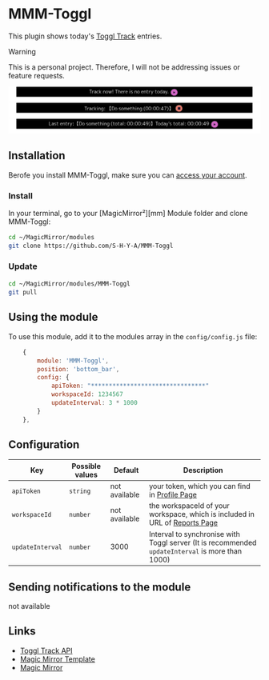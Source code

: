 # MMM-Toggl
This plugin shows today's [Toggl Track](https://toggl.com/) entries.
>[!WARNING]
> This is a personal project. Therefore, I will not be addressing issues or feature requests.

![No Track](./no_track.png)
![Tracking](./tracking.png)
![Not tracking](./not_tracking.png)

## Installation
Berofe you install MMM-Toggl, make sure you can [access your account](https://track.toggl.com/timer).

### Install

In your terminal, go to your [MagicMirror²][mm] Module folder and clone MMM-Toggl:

```bash
cd ~/MagicMirror/modules
git clone https://github.com/S-H-Y-A/MMM-Toggl
```

### Update

```bash
cd ~/MagicMirror/modules/MMM-Toggl
git pull
```

## Using the module

To use this module, add it to the modules array in the `config/config.js` file:

```js
    {
        module: 'MMM-Toggl',
        position: 'bottom_bar',
        config: {
            apiToken: "********************************"
            workspaceId: 1234567
            updateInterval: 3 * 1000
        }
    },
```

## Configuration
Key|Possible values|Default|Description
------|------|------|-----------
`apiToken`|`string`|not available|your token, which you can find in [Profile Page](https://track.toggl.com/profile)
`workspaceId`|`number`|not available|the workspaceId of your workspace, which is included in URL of [Reports Page](https://track.toggl.com/reports/)
`updateInterval`|`number`|3000|Interval to synchronise with Toggl server (It is recommended `updateInterval` is more than 1000)

## Sending notifications to the module
not available

## Links
* [Toggl Track API](https://engineering.toggl.com/docs/)
* [Magic Mirror Template](https://github.com/Dennis-Rosenbaum/MMM-Template/)
* [Magic Mirror](https://github.com/MagicMirrorOrg/MagicMirror)